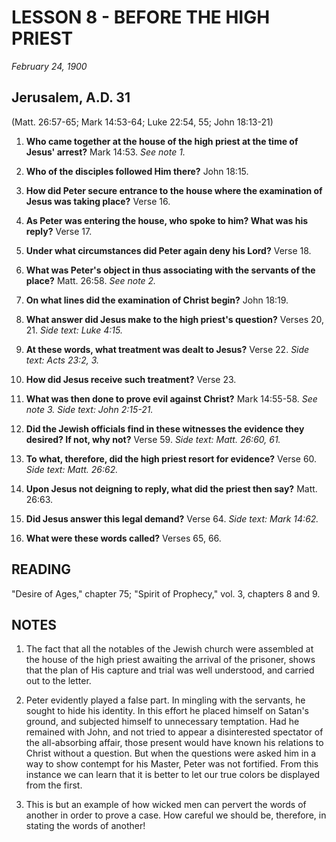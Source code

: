 # LESSON 8 - BEFORE THE HIGH PRIEST
*February 24, 1900*

## Jerusalem, A.D. 31
(Matt. 26:57-65; Mark 14:53-64; Luke 22:54, 55; John 18:13-21)

1. **Who came together at the house of the high priest at the time of Jesus' arrest?** Mark 14:53. *See note 1.*

2. **Who of the disciples followed Him there?** John 18:15.

3. **How did Peter secure entrance to the house where the examination of Jesus was taking place?** Verse 16.

4. **As Peter was entering the house, who spoke to him? What was his reply?** Verse 17.

5. **Under what circumstances did Peter again deny his Lord?** Verse 18.

6. **What was Peter's object in thus associating with the servants of the place?** Matt. 26:58. *See note 2.*

7. **On what lines did the examination of Christ begin?** John 18:19.

8. **What answer did Jesus make to the high priest's question?** Verses 20, 21. *Side text: Luke 4:15.*

9. **At these words, what treatment was dealt to Jesus?** Verse 22. *Side text: Acts 23:2, 3.*

10. **How did Jesus receive such treatment?** Verse 23.

11. **What was then done to prove evil against Christ?** Mark 14:55-58. *See note 3. Side text: John 2:15-21.*

12. **Did the Jewish officials find in these witnesses the evidence they desired? If not, why not?** Verse 59. *Side text: Matt. 26:60, 61.*

13. **To what, therefore, did the high priest resort for evidence?** Verse 60. *Side text: Matt. 26:62.*

14. **Upon Jesus not deigning to reply, what did the priest then say?** Matt. 26:63.

15. **Did Jesus answer this legal demand?** Verse 64. *Side text: Mark 14:62.*

16. **What were these words called?** Verses 65, 66.

## READING
"Desire of Ages," chapter 75; "Spirit of Prophecy," vol. 3, chapters 8 and 9.

## NOTES

1. The fact that all the notables of the Jewish church were assembled at the house of the high priest awaiting the arrival of the prisoner, shows that the plan of His capture and trial was well understood, and carried out to the letter.

2. Peter evidently played a false part. In mingling with the servants, he sought to hide his identity. In this effort he placed himself on Satan's ground, and subjected himself to unnecessary temptation. Had he remained with John, and not tried to appear a disinterested spectator of the all-absorbing affair, those present would have known his relations to Christ without a question. But when the questions were asked him in a way to show contempt for his Master, Peter was not fortified. From this instance we can learn that it is better to let our true colors be displayed from the first.

3. This is but an example of how wicked men can pervert the words of another in order to prove a case. How careful we should be, therefore, in stating the words of another!